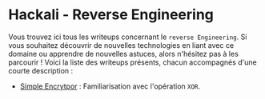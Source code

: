 # Hackali - Reverse Engineering

Vous trouvez ici tous les writeups concernant le `reverse Engineering`. Si vous souhaitez découvrir de nouvelles technologies en liant avec ce domaine ou apprendre de nouvelles astuces, alors n'hésitez pas à les parcourir ! Voici la liste des writeups présents, chacun accompagnés d'une courte description :

- [Simple Encrytpor](writeups/SimpleEncryptor/SimpleEncryptor.md) : Familiarisation avec l'opération `XOR`.
